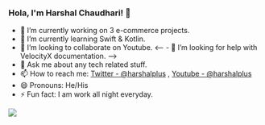 ### Hola, I'm Harshal Chaudhari! 👋

- 🔭 I’m currently working on 3 e-commerce projects.
- 🌱 I’m currently learning Swift & Kotlin.
- 👯 I’m looking to collaborate on Youtube.
<-- - 🤔 I’m looking for help with VelocityX documentation. -->
- 💬 Ask me about any tech related stuff.
- 📫 How to reach me: [Twitter - @harshalplus](https://twitter.com/harshalplus) , [Youtube - @harshalplus](https://www.youtube.com/channel/UCGbfQJeCwv85YJRRvSiyJww)
- 😄 Pronouns: He/His
- ⚡ Fun fact: I am work all night everyday.


<img src="https://github-readme-stats.vercel.app/api?username=harshalplus&&show_icons=true&title_color=ffffff&icon_color=bb2acf&text_color=daf7dc&bg_color=191919">

